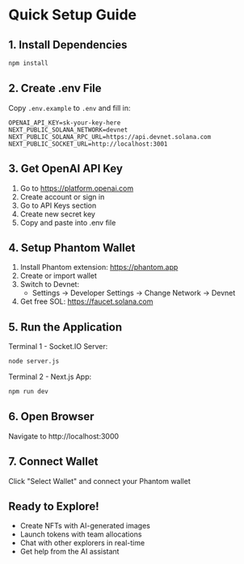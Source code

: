 # Quick Setup Guide

## 1. Install Dependencies

```bash
npm install
```

## 2. Create .env File

Copy `.env.example` to `.env` and fill in:

```env
OPENAI_API_KEY=sk-your-key-here
NEXT_PUBLIC_SOLANA_NETWORK=devnet
NEXT_PUBLIC_SOLANA_RPC_URL=https://api.devnet.solana.com
NEXT_PUBLIC_SOCKET_URL=http://localhost:3001
```

## 3. Get OpenAI API Key

1. Go to https://platform.openai.com
2. Create account or sign in
3. Go to API Keys section
4. Create new secret key
5. Copy and paste into .env file

## 4. Setup Phantom Wallet

1. Install Phantom extension: https://phantom.app
2. Create or import wallet
3. Switch to Devnet:
   - Settings → Developer Settings → Change Network → Devnet
4. Get free SOL: https://faucet.solana.com

## 5. Run the Application

Terminal 1 - Socket.IO Server:
```bash
node server.js
```

Terminal 2 - Next.js App:
```bash
npm run dev
```

## 6. Open Browser

Navigate to http://localhost:3000

## 7. Connect Wallet

Click "Select Wallet" and connect your Phantom wallet

## Ready to Explore!

- Create NFTs with AI-generated images
- Launch tokens with team allocations
- Chat with other explorers in real-time
- Get help from the AI assistant
